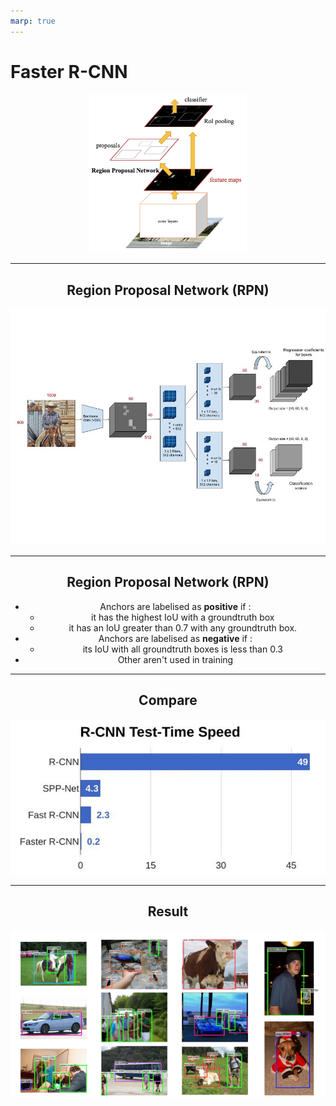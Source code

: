 ```yaml
---
marp: true
---
```


# Faster R-CNN

<div style="text-align: center;margin-top: 0%;">
<img width="50%" src="/assets/images/faster_r_cnn/faster_rcnn.png">
<div/>

------

## Region Proposal Network (RPN)
![alt text](/assets/images/faster_r_cnn/rpn.jpeg "RPN model")

------

## Region Proposal Network (RPN)

* Anchors are labelised as **positive** if :
    * it has the highest IoU with a groundtruth box
    * it has an IoU greater than 0.7 with any groundtruth box.
* Anchors are labelised as **negative** if :
    * its IoU with all groundtruth boxes is less than 0.3
* Other aren't used in training

------

## Compare
![alt text](/assets/images/faster_r_cnn/faster_rcnn_comparaison.png "Compare Faster R-CNN with R-CNN and Fast R-CNN")

------

## Result
![alt text](/assets/images/faster_r_cnn/faster_result.png "Result of Faster R-CNN")
